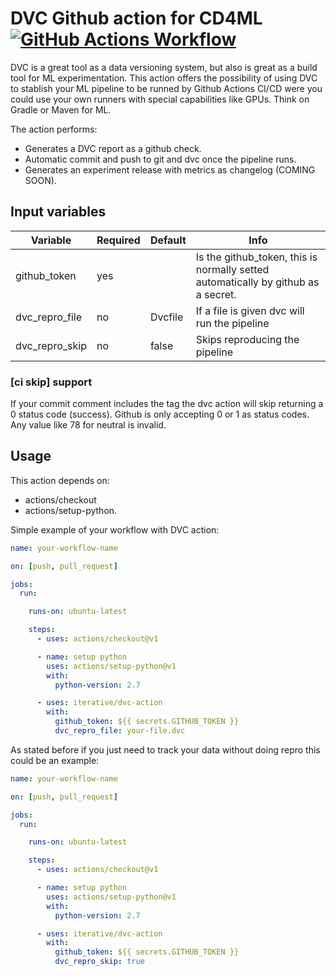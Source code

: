 # DVC Github action for CD4ML [![GitHub Actions Workflow](https://github.com/iterative/dvc-action/workflows/dvc-action/badge.svg)](https://github.com/iterative/dvc-action/actions)

DVC is a great tool as a data versioning system, but also is great as a build tool for ML experimentation. This action offers the possibility of using DVC to stablish your ML pipeline to be runned by Github Actions CI/CD were you could use your own runners with special capabilities like GPUs. Think on Gradle or Maven for ML.

The action performs:

 - Generates a DVC report as a github check.
 - Automatic commit and push to git and dvc once the pipeline runs.
 - Generates an experiment release with metrics as changelog (COMING SOON).

## Input variables

Variable | Required | Default | Info
--- | --- | --- | ---
github_token | yes |  | Is the github_token, this is normally setted automatically by github as a secret.
dvc_repro_file | no | Dvcfile | If a file is given dvc will run the pipeline
dvc_repro_skip | no | false | Skips reproducing the pipeline

### [ci skip] support
If your commit comment includes the tag the dvc action will skip returning a 0 status code (success). Github is only accepting 0 or 1 as status codes. Any value like 78 for neutral is invalid.

## Usage

This action depends on: 
 - actions/checkout
 - actions/setup-python.

Simple example of your workflow with DVC action:

```yaml
name: your-workflow-name

on: [push, pull_request]

jobs:
  run:

    runs-on: ubuntu-latest

    steps:
      - uses: actions/checkout@v1

      - name: setup python 
        uses: actions/setup-python@v1
        with:
          python-version: 2.7

      - uses: iterative/dvc-action
        with:
          github_token: ${{ secrets.GITHUB_TOKEN }}
          dvc_repro_file: your-file.dvc
```

As stated before if you just need to track your data without doing repro this could be an example:

```yaml
name: your-workflow-name

on: [push, pull_request]

jobs:
  run:

    runs-on: ubuntu-latest

    steps:
      - uses: actions/checkout@v1

      - name: setup python 
        uses: actions/setup-python@v1
        with:
          python-version: 2.7

      - uses: iterative/dvc-action
        with:
          github_token: ${{ secrets.GITHUB_TOKEN }}
          dvc_repro_skip: true
```
